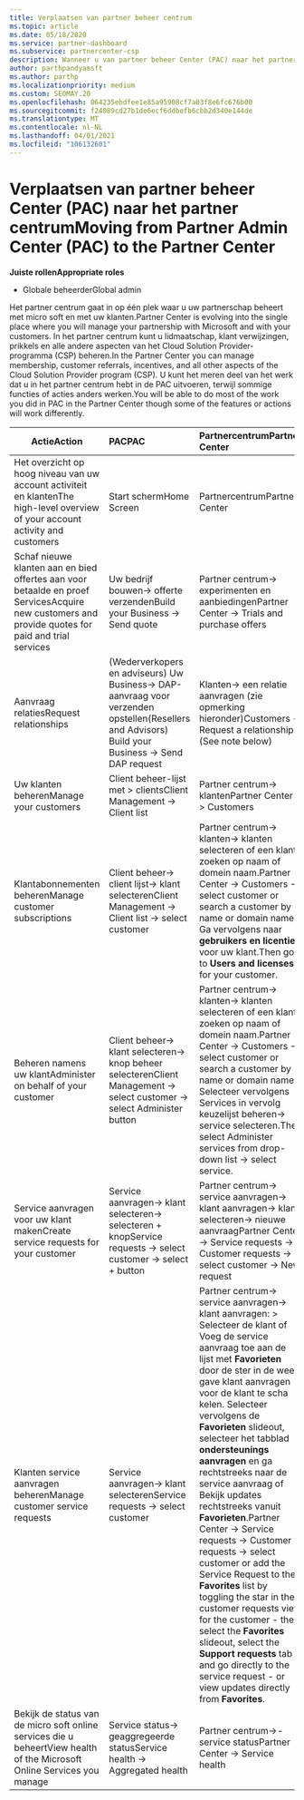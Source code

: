 ```yaml
---
title: Verplaatsen van partner beheer centrum
ms.topic: article
ms.date: 05/18/2020
ms.service: partner-dashboard
ms.subservice: partnercenter-csp
description: Wanneer u van partner beheer Center (PAC) naar het partner centrum gaat, leert u hoe u het CSP-programma lidmaatschap, klant verwijzingen, prikkels en meer kunt beheren.
author: parthpandyamsft
ms.author: parthp
ms.localizationpriority: medium
ms.custom: SEOMAY.20
ms.openlocfilehash: 064235ebdfee1e85a95908cf7a03f8e6fc676b00
ms.sourcegitcommit: f24089cd27b1de6ecf6ddbefb6cbb2d340e144de
ms.translationtype: MT
ms.contentlocale: nl-NL
ms.lasthandoff: 04/01/2021
ms.locfileid: "106132601"
---
```

# <a name="moving-from-partner-admin-center-pac-to-the-partner-center"></a><span data-ttu-id="54b5a-103">Verplaatsen van partner beheer Center (PAC) naar het partner centrum</span><span class="sxs-lookup"><span data-stu-id="54b5a-103">Moving from Partner Admin Center (PAC) to the Partner Center</span></span>

<span data-ttu-id="54b5a-104">**Juiste rollen**</span><span class="sxs-lookup"><span data-stu-id="54b5a-104">**Appropriate roles**</span></span>

- <span data-ttu-id="54b5a-105">Globale beheerder</span><span class="sxs-lookup"><span data-stu-id="54b5a-105">Global admin</span></span>

<span data-ttu-id="54b5a-106">Het partner centrum gaat in op één plek waar u uw partnerschap beheert met micro soft en met uw klanten.</span><span class="sxs-lookup"><span data-stu-id="54b5a-106">Partner Center is evolving into the single place where you will manage your partnership with Microsoft and with your customers.</span></span> <span data-ttu-id="54b5a-107">In het partner centrum kunt u lidmaatschap, klant verwijzingen, prikkels en alle andere aspecten van het Cloud Solution Provider-programma (CSP) beheren.</span><span class="sxs-lookup"><span data-stu-id="54b5a-107">In the Partner Center you can manage membership, customer referrals, incentives, and all other aspects of the Cloud Solution Provider program (CSP).</span></span> <span data-ttu-id="54b5a-108">U kunt het meren deel van het werk dat u in het partner centrum hebt in de PAC uitvoeren, terwijl sommige functies of acties anders werken.</span><span class="sxs-lookup"><span data-stu-id="54b5a-108">You will be able to do most of the work you did in PAC in the Partner Center though some of the features or actions will work differently.</span></span>


|<span data-ttu-id="54b5a-109">**Actie**</span><span class="sxs-lookup"><span data-stu-id="54b5a-109">**Action**</span></span>   |<span data-ttu-id="54b5a-110">**PAC**</span><span class="sxs-lookup"><span data-stu-id="54b5a-110">**PAC**</span></span>   |<span data-ttu-id="54b5a-111">**Partnercentrum**</span><span class="sxs-lookup"><span data-stu-id="54b5a-111">**Partner Center**</span></span>   |
|--------------|:--------------|:---------------|
|<span data-ttu-id="54b5a-112">Het overzicht op hoog niveau van uw account activiteit en klanten</span><span class="sxs-lookup"><span data-stu-id="54b5a-112">The high-level overview of your account activity and customers</span></span>|<span data-ttu-id="54b5a-113">Start scherm</span><span class="sxs-lookup"><span data-stu-id="54b5a-113">Home Screen</span></span>|<span data-ttu-id="54b5a-114">Partnercentrum</span><span class="sxs-lookup"><span data-stu-id="54b5a-114">Partner Center</span></span>|
|<span data-ttu-id="54b5a-115">Schaf nieuwe klanten aan en bied offertes aan voor betaalde en proef Services</span><span class="sxs-lookup"><span data-stu-id="54b5a-115">Acquire new customers and provide quotes for paid and trial services</span></span>|<span data-ttu-id="54b5a-116">Uw bedrijf bouwen-> offerte verzenden</span><span class="sxs-lookup"><span data-stu-id="54b5a-116">Build your Business -> Send quote</span></span>|<span data-ttu-id="54b5a-117">Partner centrum-> experimenten en aanbiedingen</span><span class="sxs-lookup"><span data-stu-id="54b5a-117">Partner Center -> Trials and purchase offers</span></span> |
|<span data-ttu-id="54b5a-118">Aanvraag relaties</span><span class="sxs-lookup"><span data-stu-id="54b5a-118">Request relationships</span></span>|<span data-ttu-id="54b5a-119">(Wederverkopers en adviseurs) Uw Business-> DAP-aanvraag voor verzenden opstellen</span><span class="sxs-lookup"><span data-stu-id="54b5a-119">(Resellers and Advisors) Build your Business -> Send DAP request</span></span>|<span data-ttu-id="54b5a-120">Klanten-> een relatie aanvragen (zie opmerking hieronder)</span><span class="sxs-lookup"><span data-stu-id="54b5a-120">Customers -> Request a relationship (See note below)</span></span>|
|<span data-ttu-id="54b5a-121">Uw klanten beheren</span><span class="sxs-lookup"><span data-stu-id="54b5a-121">Manage your customers</span></span>|<span data-ttu-id="54b5a-122">Client beheer-lijst met > clients</span><span class="sxs-lookup"><span data-stu-id="54b5a-122">Client Management -> Client list</span></span>|<span data-ttu-id="54b5a-123">Partner centrum-> klanten</span><span class="sxs-lookup"><span data-stu-id="54b5a-123">Partner Center -> Customers</span></span>|
|<span data-ttu-id="54b5a-124">Klantabonnementen beheren</span><span class="sxs-lookup"><span data-stu-id="54b5a-124">Manage customer subscriptions</span></span>|<span data-ttu-id="54b5a-125">Client beheer-> client lijst-> klant selecteren</span><span class="sxs-lookup"><span data-stu-id="54b5a-125">Client Management -> Client list -> select customer</span></span>|<span data-ttu-id="54b5a-126">Partner centrum-> klanten-> klanten selecteren of een klant zoeken op naam of domein naam.</span><span class="sxs-lookup"><span data-stu-id="54b5a-126">Partner Center -> Customers -> select customer or search a customer by name or domain name.</span></span> <span data-ttu-id="54b5a-127">Ga vervolgens naar **gebruikers en licenties** voor uw klant.</span><span class="sxs-lookup"><span data-stu-id="54b5a-127">Then go  to **Users and licenses** for your customer.</span></span>|
|<span data-ttu-id="54b5a-128">Beheren namens uw klant</span><span class="sxs-lookup"><span data-stu-id="54b5a-128">Administer on behalf of your customer</span></span>|<span data-ttu-id="54b5a-129">Client beheer-> klant selecteren-> knop beheer selecteren</span><span class="sxs-lookup"><span data-stu-id="54b5a-129">Client Management -> select customer -> select Administer button</span></span>|<span data-ttu-id="54b5a-130">Partner centrum-> klanten-> klanten selecteren of een klant zoeken op naam of domein naam.</span><span class="sxs-lookup"><span data-stu-id="54b5a-130">Partner Center -> Customers -> select customer or search a customer by name or domain name.</span></span> <span data-ttu-id="54b5a-131">Selecteer vervolgens Services in vervolg keuzelijst beheren-> service selecteren.</span><span class="sxs-lookup"><span data-stu-id="54b5a-131">Then select Administer services from drop-down list -> select service.</span></span>|
|<span data-ttu-id="54b5a-132">Service aanvragen voor uw klant maken</span><span class="sxs-lookup"><span data-stu-id="54b5a-132">Create service requests for your customer</span></span>|<span data-ttu-id="54b5a-133">Service aanvragen-> klant selecteren-> selecteren + knop</span><span class="sxs-lookup"><span data-stu-id="54b5a-133">Service requests -> select customer -> select + button</span></span> | <span data-ttu-id="54b5a-134">Partner centrum-> service aanvragen-> klant aanvragen-> klant selecteren-> nieuwe aanvraag</span><span class="sxs-lookup"><span data-stu-id="54b5a-134">Partner Center -> Service requests -> Customer requests -> select customer -> New request</span></span>|
|<span data-ttu-id="54b5a-135">Klanten service aanvragen beheren</span><span class="sxs-lookup"><span data-stu-id="54b5a-135">Manage customer service requests</span></span>| <span data-ttu-id="54b5a-136">Service aanvragen-> klant selecteren</span><span class="sxs-lookup"><span data-stu-id="54b5a-136">Service requests -> select customer</span></span>|<span data-ttu-id="54b5a-137">Partner centrum-> service aanvragen-> klant aanvragen: > Selecteer de klant of Voeg de service aanvraag toe aan de lijst met **Favorieten** door de ster in de weer gave klant aanvragen voor de klant te scha kelen. Selecteer vervolgens de **Favorieten** slideout, selecteer het tabblad **ondersteunings aanvragen** en ga rechtstreeks naar de service aanvraag of Bekijk updates rechtstreeks vanuit **Favorieten**.</span><span class="sxs-lookup"><span data-stu-id="54b5a-137">Partner Center -> Service requests -> Customer requests -> select customer or add the Service Request to the **Favorites** list by toggling the star in the customer requests view for the customer - then select the **Favorites** slideout, select the **Support requests** tab and go directly to the service request - or view updates directly from **Favorites**.</span></span>|
|<span data-ttu-id="54b5a-138">Bekijk de status van de micro soft online services die u beheert</span><span class="sxs-lookup"><span data-stu-id="54b5a-138">View health of the Microsoft Online Services you manage</span></span>|<span data-ttu-id="54b5a-139">Service status-> geaggregeerde status</span><span class="sxs-lookup"><span data-stu-id="54b5a-139">Service health -> Aggregated health</span></span>|<span data-ttu-id="54b5a-140">Partner centrum->-service status</span><span class="sxs-lookup"><span data-stu-id="54b5a-140">Partner Center -> Service health</span></span>|
